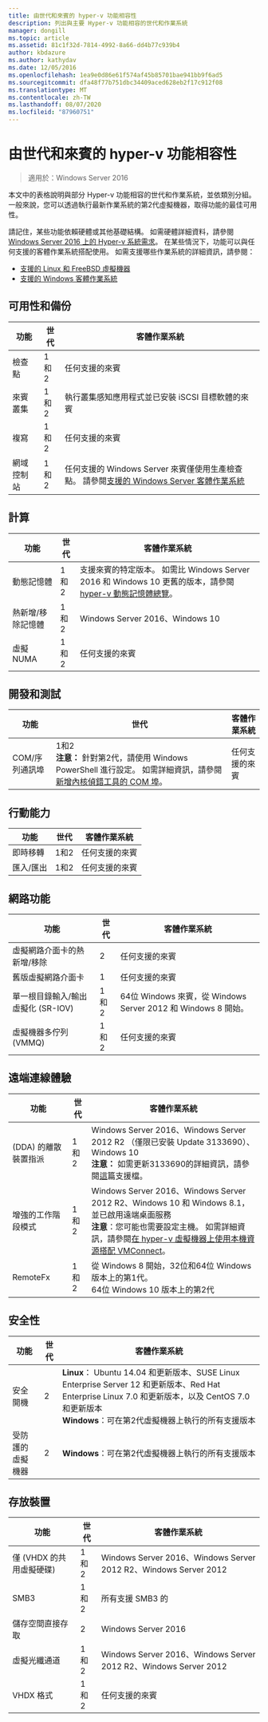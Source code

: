 ```yaml
---
title: 由世代和來賓的 hyper-v 功能相容性
description: 列出與主要 Hyper-v 功能相容的世代和作業系統
manager: dongill
ms.topic: article
ms.assetid: 81c1f32d-7814-4992-8a66-dd4b77c939b4
author: kbdazure
ms.author: kathydav
ms.date: 12/05/2016
ms.openlocfilehash: 1ea9e0d86e61f574af45b85701bae941bb9f6ad5
ms.sourcegitcommit: dfa48f77b751dbc34409aced628eb2f17c912f08
ms.translationtype: MT
ms.contentlocale: zh-TW
ms.lasthandoff: 08/07/2020
ms.locfileid: "87960751"
---
```

# <a name="hyper-v-feature-compatibility-by-generation-and-guest"></a>由世代和來賓的 hyper-v 功能相容性

>適用於：Windows Server 2016

本文中的表格說明與部分 Hyper-v 功能相容的世代和作業系統，並依類別分組。 一般來說，您可以透過執行最新作業系統的第2代虛擬機器，取得功能的最佳可用性。

請記住，某些功能依賴硬體或其他基礎結構。 如需硬體詳細資料，請參閱[Windows Server 2016 上的 Hyper-v 系統需求](System-requirements-for-Hyper-V-on-Windows.md)。 在某些情況下，功能可以與任何支援的客體作業系統搭配使用。 如需支援哪些作業系統的詳細資訊，請參閱：

* [支援的 Linux 和 FreeBSD 虛擬機器](Supported-Linux-and-FreeBSD-virtual-machines-for-Hyper-V-on-Windows.md)
* [支援的 Windows 客體作業系統](Supported-Windows-guest-operating-systems-for-Hyper-V-on-Windows.md)

## <a name="availability-and-backup"></a>可用性和備份

功能  | 世代 | 客體作業系統
------------- | ------------- | -----------
檢查點 | 1和2 | 任何支援的來賓
來賓叢集 | 1和2 | 執行叢集感知應用程式並已安裝 iSCSI 目標軟體的來賓
複寫 | 1和2 | 任何支援的來賓
網域控制站 | 1和2 | 任何支援的 Windows Server 來賓僅使用生產檢查點。 請參閱[支援的 Windows Server 客體作業系統](https://docs.microsoft.com/windows-server/virtualization/hyper-v/supported-windows-guest-operating-systems-for-hyper-v-on-windows#supported-windows-server-guest-operating-systems)

## <a name="compute"></a>計算

功能  | 世代 | 客體作業系統
------------- | ------------- | -----------
動態記憶體 | 1和2 | 支援來賓的特定版本。 如需比 Windows Server 2016 和 Windows 10 更舊的版本，請參閱[hyper-v 動態記憶體總覽](https://technet.microsoft.com/library/hh831766.aspx)。
熱新增/移除記憶體 | 1和2 | Windows Server 2016、Windows 10
虛擬 NUMA | 1和2 | 任何支援的來賓

## <a name="development-and-test"></a>開發和測試
功能  | 世代 | 客體作業系統
------------- | ------------- | -----------
COM/序列通訊埠 | 1和2 <br>**注意：** 針對第2代，請使用 Windows PowerShell 進行設定。 如需詳細資訊，請參閱[新增內核偵錯工具的 COM 埠](./plan/should-i-create-a-generation-1-or-2-virtual-machine-in-hyper-v.md#add-a-com-port-for-kernel-debugging)。 | 任何支援的來賓

## <a name="mobility"></a>行動能力

功能  | 世代 | 客體作業系統
------------- | ------------- | -----------
即時移轉  | 1和2 |  任何支援的來賓
匯入/匯出 | 1和2 |  任何支援的來賓

## <a name="networking"></a>網路功能

功能  | 世代 | 客體作業系統
------------- | ------------- | -----------
虛擬網路介面卡的熱新增/移除 | 2 | 任何支援的來賓
舊版虛擬網路介面卡 | 1 | 任何支援的來賓
單一根目錄輸入/輸出虛擬化 (SR-IOV)  | 1和2 | 64位 Windows 來賓，從 Windows Server 2012 和 Windows 8 開始。
虛擬機器多佇列 (VMMQ)  | 1和2  | 任何支援的來賓

## <a name="remote-connection-experience"></a>遠端連線體驗

功能  | 世代 | 客體作業系統
------------- | ------------- | -----------
 (DDA) 的離散裝置指派 | 1和2 | Windows Server 2016、Windows Server 2012 R2 （僅限已安裝 Update 3133690）、Windows 10 <br> **注意：** 如需更新3133690的詳細資訊，請參閱[這](https://support.microsoft.com/kb/3133690)篇支援檔。
增強的工作階段模式 | 1和2 | Windows Server 2016、Windows Server 2012 R2、Windows 10 和 Windows 8.1，並已啟用遠端桌面服務 <br>**注意**：您可能也需要設定主機。 如需詳細資訊，請參閱[在 hyper-v 虛擬機器上使用本機資源搭配 VMConnect](./learn-more/Use-local-resources-on-Hyper-V-virtual-machine-with-VMConnect.md)。
RemoteFx | 1和2 | 從 Windows 8 開始，32位和64位 Windows 版本上的第1代。 <br> 64位 Windows 10 版本上的第2代

## <a name="security"></a>安全性

功能  | 世代 | 客體作業系統
------------- | ------------- | -----------
安全開機 | 2 | **Linux**： Ubuntu 14.04 和更新版本、SUSE Linux Enterprise Server 12 和更新版本、Red Hat Enterprise Linux 7.0 和更新版本，以及 CentOS 7.0 和更新版本<br>**Windows**：可在第2代虛擬機器上執行的所有支援版本
受防護的虛擬機器 | 2 | **Windows**：可在第2代虛擬機器上執行的所有支援版本

## <a name="storage"></a>存放裝置

功能  | 世代 | 客體作業系統
------------- | ------------- | -----------
僅 (VHDX 的共用虛擬硬碟)  | 1和2  | Windows Server 2016、Windows Server 2012 R2、Windows Server 2012
SMB3 | 1和2 | 所有支援 SMB3 的
儲存空間直接存取 | 2 | Windows Server 2016
虛擬光纖通道 | 1和2 | Windows Server 2016、Windows Server 2012 R2、Windows Server 2012
VHDX 格式 | 1和2 | 任何支援的來賓







